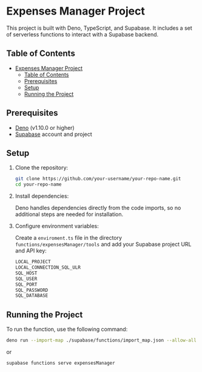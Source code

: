 # Expenses Manager Project

This project is built with Deno, TypeScript, and Supabase. It includes a set of serverless functions to interact with a Supabase backend.

## Table of Contents

- [Expenses Manager Project](#expenses-manager-project)
  - [Table of Contents](#table-of-contents)
  - [Prerequisites](#prerequisites)
  - [Setup](#setup)
  - [Running the Project](#running-the-project)

## Prerequisites

- [Deno](https://deno.land/#installation) (v1.10.0 or higher)
- [Supabase](https://supabase.io/) account and project

## Setup

1. Clone the repository:

    ```sh
    git clone https://github.com/your-username/your-repo-name.git
    cd your-repo-name
    ```

2. Install dependencies:

    Deno handles dependencies directly from the code imports, so no additional steps are needed for installation.

3. Configure environment variables:

    Create a `enviroment.ts` file in the directory `functions/expensesManager/tools` and add your Supabase project URL and API key:

    ```sh
    LOCAL_PROJECT
    LOCAL_CONNECTION_SQL_ULR
    SQL_HOST
    SQL_USER
    SQL_PORT
    SQL_PASSWORD
    SQL_DATABASE
    ```

## Running the Project

To run the function, use the following command:

```sh
deno run --import-map ./supabase/functions/import_map.json --allow-all ./supabase/functions/expensesManager/index.ts
```
or

```sh
supabase functions serve expensesManager
```